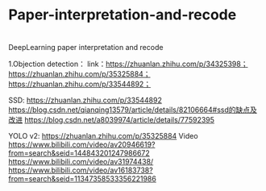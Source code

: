 # Paper-interpretation-and-recode
# 
DeepLearning paper interpretation and recode

1.Objection detection：
link：https://zhuanlan.zhihu.com/p/34325398；
      https://zhuanlan.zhihu.com/p/35325884；
      https://zhuanlan.zhihu.com/p/33544892；
      
SSD:  https://zhuanlan.zhihu.com/p/33544892
      https://blog.csdn.net/qianqing13579/article/details/82106664#ssd的缺点及改进
      https://blog.csdn.net/a8039974/article/details/77592395


YOLO v2:    https://zhuanlan.zhihu.com/p/35325884
     Video  https://www.bilibili.com/video/av20946619?from=search&seid=144843201247986672
            https://www.bilibili.com/video/av31974438/
            https://www.bilibili.com/video/av16183738?from=search&seid=11347358533356221986
